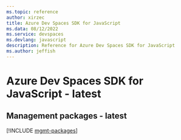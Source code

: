 ```yaml
---
ms.topic: reference
author: xirzec
title: Azure Dev Spaces SDK for JavaScript
ms.data: 08/12/2022
ms.service: devspaces
ms.devlang: javascript
description: Reference for Azure Dev Spaces SDK for JavaScript
ms.author: jeffish
---
```

# Azure Dev Spaces SDK for JavaScript - latest

## Management packages - latest
[!INCLUDE [mgmt-packages](dev-spaces-mgmt-index.md)]